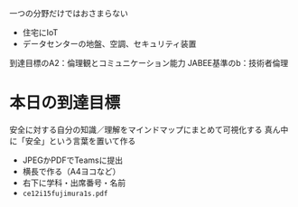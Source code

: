 一つの分野だけではおさまらない

- 住宅にIoT
- データセンターの地盤、空調、セキュリティ装置

到達目標のA2：倫理観とコミュニケーション能力
JABEE基準のb：技術者倫理

# 本日の到達目標

安全に対する自分の知識／理解をマインドマップにまとめて可視化する
真ん中に「安全」という言葉を置いて作る

- JPEGかPDFでTeamsに提出
- 横長で作る（A4ヨコなど）
- 右下に学科・出席番号・名前
- `ce12i15fujimura1s.pdf`